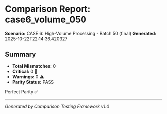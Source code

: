 # Comparison Report: case6_volume_050
**Scenario:** CASE 6: High-Volume Processing - Batch 50 (final)
**Generated:** 2025-10-22T22:14:36.420327

## Summary
- **Total Mismatches:** 0
- **Critical:** 0 🚨
- **Warnings:** 0 ⚠️
- **Parity Status:** PASS

Perfect Parity ✅

---
*Generated by Comparison Testing Framework v1.0*